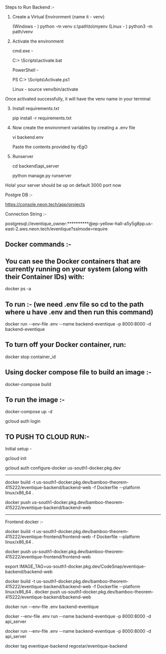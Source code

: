 Steps to Run Backend :- 

1. Create a Virtual Environment (name it - venv)

    (Windows - )
    python -m venv c:\path\to\myenv
    (Linux - )
    python3 -m path/venv

2. Activate the environment

    cmd.exe -

    C:\> <venv>\Scripts\activate.bat

    PowerShell -

    PS C:\> <venv>\Scripts\Activate.ps1

    Linux -
    source venv/bin/activate

Once activated successfully, it will have the venv name in your terminal

3. Install requirements.txt

    pip install -r requirements.txt

4. Now create the environment variables by creating a .env file

    vi backend\.env

    Paste the contents provided by rEgO

5. Runserver

    cd backend\api_server

    python manage.py runserver

Hola! your server should be up on default 3000 port now





Postgre DB :- 

https://console.neon.tech/app/projects

Connection String :- 

postgresql://eventique_owner:**********@ep-yellow-hall-a5y5g8pp.us-east-2.aws.neon.tech/eventique?sslmode=require


Docker commands :- 
---------------------

You can see the Docker containers that are currently running on your system (along with their Container IDs) with:
-----------------------------------------

docker ps -a

To run :- (we need .env file so cd to the path where u have .env and then run this command)
-------

docker run --env-file .env  --name backend-eventique -p 8000:8000  -d backend-eventique

To turn off your Docker container, run:
-----------------------------------
docker stop container_id

Using docker compose file to build an image :- 
-----------------------------------------

docker-compose build

To run the image :- 
-------------------

docker-compose up -d

gcloud auth login




TO PUSH TO CLOUD RUN:- 
-----------------------

Initial setup -

gcloud init

gcloud auth configure-docker us-south1-docker.pkg.dev


--------------
docker build -t us-south1-docker.pkg.dev/bamboo-theorem-415222/eventique-backend/backend-web -f Dockerfile --platform linux/x86_64 .

docker push us-south1-docker.pkg.dev/bamboo-theorem-415222/eventique-backend/backend-web

------------------------------

Frontend docker :-

docker build -t us-south1-docker.pkg.dev/bamboo-theorem-415222/eventique-frontend/frontend-web -f Dockerfile --platform linux/x86_64 .

docker push us-south1-docker.pkg.dev/bamboo-theorem-415222/eventique-frontend/frontend-web


export IMAGE_TAG=us-south1-docker.pkg.dev/CodeSnap/eventique-backend/backend-web

docker build -t us-south1-docker.pkg.dev/bamboo-theorem-415222/eventique-backend/backend-web -f Dockerfile --platform linux/x86_64 .
docker push us-south1-docker.pkg.dev/bamboo-theorem-415222/eventique-backend/backend-web


docker run --env-file .env backend-eventique

docker --env-file .env run --name backend-eventique -p 8000:8000  -d api_server

docker run --env-file .env  --name backend-eventique -p 8000:8000  -d api_server

docker tag eventique-backend regostar/eventique-backend